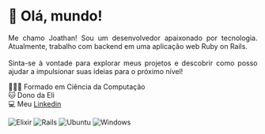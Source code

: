 <h1 align="left">👋 Olá, mundo!</h1>

<div align="justify">
  <p>Me chamo Joathan! Sou um desenvolvedor apaixonado por tecnologia. Atualmente, trabalho com backend em uma aplicação web Ruby on Rails.
<br><br>Sinta-se à vontade para explorar meus projetos e descobrir como posso ajudar a impulsionar suas ideias para o próximo nível!</p>
</div>

🧑🏻‍🎓 Formado em Ciência da Computação
<br>
🐱 Dono da Eli
<br>
💻 Meu [Linkedin](https://www.linkedin.com/in/joathan/)

![Elixir](https://img.shields.io/badge/elixir-%234B275F.svg?style=for-the-badge&logo=elixir&logoColor=white)
![Rails](https://img.shields.io/badge/rails-%23CC0000.svg?style=for-the-badge&logo=ruby-on-rails&logoColor=white)
![Ubuntu](https://img.shields.io/badge/Ubuntu-E95420?style=for-the-badge&logo=ubuntu&logoColor=white)
![Windows](https://img.shields.io/badge/Windows-0078D6?style=for-the-badge&logo=windows&logoColor=white)  


